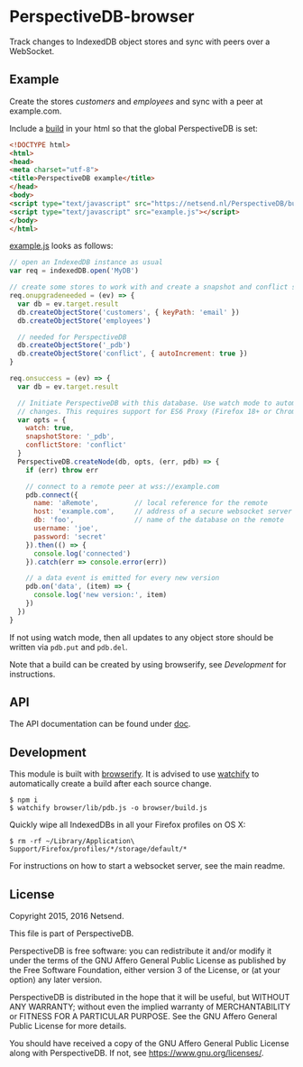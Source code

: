 # PerspectiveDB-browser

Track changes to IndexedDB object stores and sync with peers over a WebSocket.


## Example

Create the stores *customers* and *employees* and sync with a peer at example.com.

Include a [build](https://netsend.nl/PerspectiveDB/build.js) in your html so that the global PerspectiveDB is set:
```html
<!DOCTYPE html>
<html>
<head>
<meta charset="utf-8">
<title>PerspectiveDB example</title>
</head>
<body>
<script type="text/javascript" src="https://netsend.nl/PerspectiveDB/build.js"></script>
<script type="text/javascript" src="example.js"></script>
</body>
</html>
```

[example.js](https://github.com/Netsend/PerspectiveDB/blob/master/browser/example/example.js) looks as follows:
```js
// open an IndexedDB instance as usual
var req = indexedDB.open('MyDB')

// create some stores to work with and create a snapshot and conflict store
req.onupgradeneeded = (ev) => {
  var db = ev.target.result
  db.createObjectStore('customers', { keyPath: 'email' })
  db.createObjectStore('employees')

  // needed for PerspectiveDB
  db.createObjectStore('_pdb')
  db.createObjectStore('conflict', { autoIncrement: true })
}

req.onsuccess = (ev) => {
  var db = ev.target.result

  // Initiate PerspectiveDB with this database. Use watch mode to automatically track
  // changes. This requires support for ES6 Proxy (Firefox 18+ or Chrome 49+).
  var opts = {
    watch: true,
    snapshotStore: '_pdb',
    conflictStore: 'conflict'
  }
  PerspectiveDB.createNode(db, opts, (err, pdb) => {
    if (err) throw err

    // connect to a remote peer at wss://example.com
    pdb.connect({
      name: 'aRemote',         // local reference for the remote
      host: 'example.com',     // address of a secure websocket server
      db: 'foo',               // name of the database on the remote
      username: 'joe',
      password: 'secret'
    }).then(() => {
      console.log('connected')
    }).catch(err => console.error(err))

    // a data event is emitted for every new version
    pdb.on('data', (item) => {
      console.log('new version:', item)
    })
  })
}
```

If not using watch mode, then all updates to any object store should be written
via `pdb.put` and `pdb.del`.

Note that a build can be created by using browserify, see *Development* for instructions.


## API

The API documentation can be found under [doc](https://netsend.nl/PerspectiveDB/doc/).


## Development

This module is built with [browserify](http://browserify.org). It is advised to use [watchify](https://www.npmjs.com/package/watchify) to
automatically create a build after each source change.

```shell
$ npm i
$ watchify browser/lib/pdb.js -o browser/build.js
```

Quickly wipe all IndexedDBs in all your Firefox profiles on OS X:
```shell
$ rm -rf ~/Library/Application\ Support/Firefox/profiles/*/storage/default/*
```

For instructions on how to start a websocket server, see the main readme.


## License

Copyright 2015, 2016 Netsend.

This file is part of PerspectiveDB.

PerspectiveDB is free software: you can redistribute it and/or modify it under the
terms of the GNU Affero General Public License as published by the Free Software
Foundation, either version 3 of the License, or (at your option) any later
version.

PerspectiveDB is distributed in the hope that it will be useful, but WITHOUT ANY
WARRANTY; without even the implied warranty of MERCHANTABILITY or FITNESS FOR A
PARTICULAR PURPOSE. See the GNU Affero General Public License for more details.

You should have received a copy of the GNU Affero General Public License along
with PerspectiveDB. If not, see <https://www.gnu.org/licenses/>.
